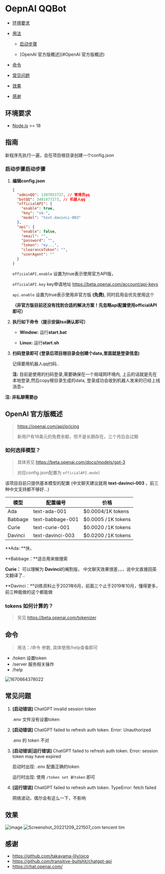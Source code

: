 # OepnAI QQBot

- [环境要求](#环境要求)

- [用法](#用法)
  - [启动步骤](#启动步骤)
  
  - [OpenAI 官方版概述](#OpenAI 官方版概述)
  
- [命令](#命令)

- [常见问题](#常见问题)

- [效果](#效果)

- [感谢](#感谢)

## 环境要求

- [Node.js](https://nodejs.org/en/) >= 18

## 指南

新程序先执行一遍，会在项目根目录创建一个config.json

### 启动步骤启动步骤

1. **编辑config.json**

     ```json
     {
       "adminQQ": 1307053737, // 管理员qq
       "botQQ": 3481477273, // 机器人qq
       "officialAPI": {
         "enable": true,
         "key": "sk-",
         "model": "text-davinci-003"
       },
       "api": {
         "enable": false,
         "email": "",
         "password": "",
         "token": "ey...",
         "clearanceToken": "",
         "userAgent": ""
       }
     }
     ```

     `officialAPI.enable` 设置为true表示使用官方API版，

     `officialAPI.key` key申请地址 https://beta.openai.com/account/api-keys

     `api.enable` 设置为true表示使用非官方版 **(免费)**, 同时启用会优先使用这个

     **（非官方版目前还没有找到合适的解决方案！先忽略api配置使用officialAPI即可）**

2. **执行如下命令（提示安装tsx确认即可）**

   - **Window:** 运行**start.bat**

   - **Linux:** 运行**start.sh**

3. **扫码登录即可 (登录后项目根目录会创建个data,里面就是登录信息)**

      记得要用机器人qq扫码..

      **注:** 目前是使用的扫码登录,需要确保在一个局域网环境内, 上云的话就是先在本地登录,然后copy根目录生成的data, 登录成功会收到机器人发来的已经上线消息~



**注: 非私聊需要@**

## OpenAI 官方版概述

> https://openai.com/api/pricing
>
> 新用户有18美元的免费余额，但不是长期存在，三个月后会过期

### 如何选择模型？

> 具体另见 https://beta.openai.com/docs/models/gpt-3
>
> 对应config.json配置为 `officialAPI.model`

该项目目前只提供基本模型的配置 (中文聊天建议就用 **text-davinci-003** ，前三种中文支持都不够好...)

| 模型    | 配置编号         | 价格                |
| ------- | ---------------- | ------------------- |
| Ada     | text-ada-001     | $0.0004/1K tokens   |
| Babbage | text-babbage-001 | $0.0005 / 1K tokens |
| Curie   | text-curie-001   | $0.0020 / 1K tokens |
| Davinci | text-davinci-003 | $0.0200 / 1K tokens |

**Ada: **快，

**Babbage：**适合用来做搜索

**Curie：** 可以理解为 **Davinci**的阉割版， 中文聊天效果很差，，，说中文直接回英文翻译了..

**Davinci：**训练资料止于2021年6月，前面三个止于2019年10月，懂得更多，前三种能做的这个都能做

### tokens 如何计算的？

> 另见 https://beta.openai.com/tokenizer

## 命令

> 用法：/命令 参数, 具体使用/help查看即可

- /token 设置token
- /server 服务相关操作
- /help 

![1670664378022](https://user-images.githubusercontent.com/59076088/206843257-2dcd4f88-67c9-4fd8-ae3b-d0507e62ef29.png)


## 常见问题

1. **[启动错误]**  ChatGPT invalid session token

   .env 文件没有设置token


2. **[启动错误]** ChatGPT failed to refresh auth token. Error: Unauthorized

   .env 的 token 不对 

3. **[启动错误|运行错误]** ChatGPT failed to refresh auth token. Error: session token may have expired

   启动时出现: .env 配置正确的token

   运行时出现: 使用 `/token set 新token` 即可

4. **[运行错误]**  ChatGPT failed to refresh auth token. TypeError: fetch failed

   网络波动，偶尔会有这么一下，不影响



## 效果
![image](https://user-images.githubusercontent.com/59076088/206843285-9fdf53e6-a0c7-4432-89b4-75f56104affc.png)
![Screenshot_20221209_221507_com tencent tim](https://user-images.githubusercontent.com/59076088/206724421-b77ba55a-6428-4cd0-932f-22559d5677c1.jpg)



## 感谢

- https://github.com/takayama-lily/oicq
- https://github.com/transitive-bullshit/chatgpt-api
- https://chat.openai.com/
